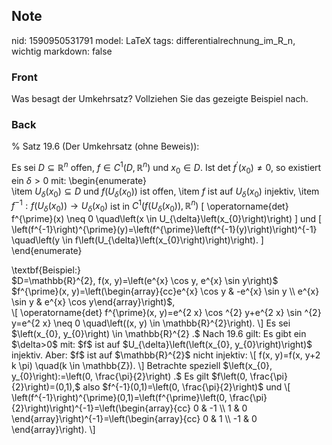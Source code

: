 ## Note
nid: 1590950531791
model: LaTeX
tags: differentialrechnung_im_R_n, wichtig
markdown: false

### Front
Was besagt der Umkehrsatz? Vollziehen Sie das gezeigte Beispiel nach.

### Back
% Satz 19.6 (Der Umkehrsatz (ohne Beweis)):<div>
Es sei $D \subseteq \mathbb{R}^{n}$ offen, $f \in C^{1}\left(D, \mathbb{R}^{n}\right)$ und $x_{0} \in D .$ Ist det $f^{\prime}\left(x_{0}\right) \neq 0,$ so existiert ein
$\delta>0$ mit:
\begin{enumerate}</div><div>\item $U_{\delta}\left(x_{0}\right) \subseteq D$ und $f\left(U_{\delta}\left(x_{0}\right)\right)$ ist offen,
\item $f$ ist auf $U_{\delta}\left(x_{0}\right)$ injektiv,
\item $f^{-1}: f\left(U_{\delta}\left(x_{0}\right)\right) \rightarrow U_{\delta}\left(x_{0}\right)$ ist in $C^{1}\left(f\left(U_{\delta}\left(x_{0}\right)\right), \mathbb{R}^{n}\right)$
\[
\operatorname{det} f^{\prime}(x) \neq 0 \quad\left(x \in U_{\delta}\left(x_{0}\right)\right)
\]
und 
\[
\left(f^{-1}\right)^{\prime}(y)=\left(f^{\prime}\left(f^{-1}(y)\right)\right)^{-1} \quad\left(y \in f\left(U_{\delta}\left(x_{0}\right)\right)\right).
\]</div><div>\end{enumerate}</div><div>
</div><div>\textbf{Beispiel:} </div><div>
</div><div>$D=\mathbb{R}^{2}, f(x, y)=\left(e^{x} \cos y, e^{x} \sin y\right)$
$f^{\prime}(x, y)=\left(\begin{array}{cc}e^{x} \cos y & -e^{x} \sin y \\ e^{x} \sin y & e^{x} \cos y\end{array}\right)$,
</div><div>\[
\operatorname{det} f^{\prime}(x, y)=e^{2 x} \cos ^{2} y+e^{2 x} \sin ^{2} y=e^{2 x} \neq 0 \quad\left((x, y) \in \mathbb{R}^{2}\right).
\]
Es sei $\left(x_{0}, y_{0}\right) \in \mathbb{R}^{2} .$ Nach 19.6 gilt: Es gibt ein $\delta>0$ mit:
$f$ ist auf $U_{\delta}\left(\left(x_{0}, y_{0}\right)\right)$ injektiv.
Aber: $f$ ist auf $\mathbb{R}^{2}$ nicht injektiv:
\[
f(x, y)=f(x, y+2 k \pi) \quad(k \in \mathbb{Z}).
\]
Betrachte speziell $\left(x_{0}, y_{0}\right):=\left(0, \frac{\pi}{2}\right) .$ Es gilt $f\left(0, \frac{\pi}{2}\right)=(0,1),$ also $f^{-1}(0,1)=\left(0, \frac{\pi}{2}\right)$
und
\[
\left(f^{-1}\right)^{\prime}(0,1)=\left(f^{\prime}\left(0, \frac{\pi}{2}\right)\right)^{-1}=\left(\begin{array}{cc}
0 & -1 \\
1 & 0
\end{array}\right)^{-1}=\left(\begin{array}{cc}
0 & 1 \\
-1 & 0
\end{array}\right).
\]
</div>
